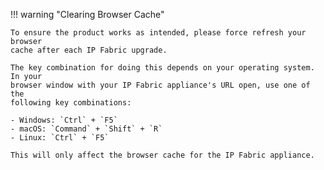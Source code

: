 !!! warning "Clearing Browser Cache"

    To ensure the product works as intended, please force refresh your browser
    cache after each IP Fabric upgrade.

    The key combination for doing this depends on your operating system. In your
    browser window with your IP Fabric appliance's URL open, use one of the
    following key combinations:

    - Windows: `Ctrl` + `F5`
    - macOS: `Command` + `Shift` + `R`
    - Linux: `Ctrl` + `F5`

    This will only affect the browser cache for the IP Fabric appliance.
